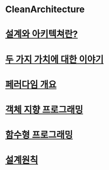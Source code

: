 # CleanArchitecture


[설계와 아키텍쳐란?](https://github.com/HwangWoonChun/CleanArchitecture/blob/main/clean/clean_01.md)
===========
[두 가지 가치에 대한 이야기](https://github.com/HwangWoonChun/CleanArchitecture/blob/main/clean/clean_02.md)
===========
[페러다임 개요](https://github.com/HwangWoonChun/CleanArchitecture/blob/main/clean/clean_02.md)
===========
[객체 지향 프로그래밍](https://github.com/HwangWoonChun/CleanArchitecture/blob/main/clean/clean_04.md)
===========
[함수형 프로그래밍](https://github.com/HwangWoonChun/CleanArchitecture/blob/main/clean/clean_05.md)
===========
[설계원칙](https://github.com/HwangWoonChun/CleanArchitecture/blob/main/clean/clean_06.md)
===========
